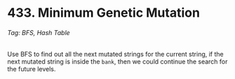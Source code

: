 # 433. Minimum Genetic Mutation

###### Tag: BFS, Hash Table

Use BFS to find out all the next mutated strings for the current string, if the next mutated string is inside the `bank`, then we could continue the search for
the future levels. 